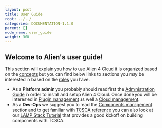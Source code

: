 ```yaml
---
layout: post
title: User Guide
root: ../../
categories: DOCUMENTATION-1.1.0
parent: []
node_name: user_guide
weight: 300
---
```


## Welcome to Alien's user guide!

This section will explain you how to use Alien 4 Cloud it is organized based on the [concepts](#/documentation/concepts/concepts.html) but you can find below links to sections you may be interested in based on the [roles](#/documentation/concepts/roles.html) you have.

* As a __Platform admin__ you probably should read first the [Administration Guide](#/documentation/admin_guide/index.html) in order to install and setup Alien 4 Cloud. Once done you will be interested in [Plugin management](#/documentation/user_guide/plugin_management.html) as well a [Cloud management](#/documentation/user_guide/cloud_management.html).
* As a __Dev-Ops__ we suggest you to read the [Components management](#/documentation/user_guide/components/components_catalog.html) section and to get familiar with [TOSCA reference](#/documentation/devops_guide/tosca_concepts.html) you can also look at our [LAMP Stack Tutorial](#/documentation/devops_guide/lamp_stack_tutorial/lamp_stack.html) that provides a good kickoff on building components with TOSCA.
